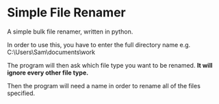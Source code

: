 # Simple File Renamer
 A simple bulk file renamer, written in python. 

In order to use this, you have to enter the full directory name e.g. C:\Users\Sam\documents\work

The program will then ask which file type you want to be renamed. <b>It will ignore every other file type.</b>

Then the program will need a name in order to rename all of the files specified. 
